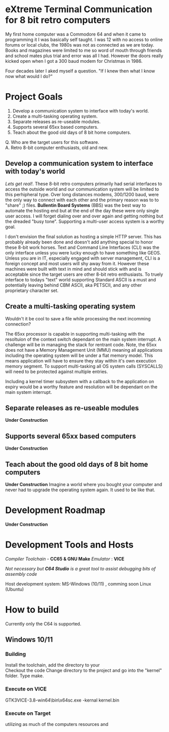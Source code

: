 # e**X**treme **T**erminal **C**ommunication for 8 bit retro computers
 
My first home computer was a Commodore 64 and when it came to programming it I was basically self taught. I was 12 with no access to online forums or local clubs, the 1980s was not as connected as we are today.  Books and magazines were limited to me so word of mouth through friends and school mates plus trial and error was all I had. However the doors really kicked open when I got a 300 baud modem for Christmas in 1986.   

Four decades later I aked myself a question. "If I knew then what I know now what would I do?"

# Project Goals

1. Develop a communication system to interface with today's world.
2. Create a multi-tasking operating system.
3. Separate releases as re-useable modules.
4. Supports several 65xx based computers.
5. Teach about the good old days of 8 bit home computers.                 

Q. Who are the target users for this software.   
A. Retro 8-bit computer enthusiasts, old and new.   

## Develop a communication system to interface with today's world
 
*Lets get real!*. These 8-bit retro computers primarily had serial interfaces to access the outside world and our communication system will be limited to this perhipheral type. Over long distances modems, 300/1200 baud, were the only way to connect with each other and the primary reason was to to "share" ;) files. **Bullentin Board Systems** (BBS) was the best way to automate the hosting end but at the end of the day these were only single user access. I will forget dialing over and over again and getting nothing but the dreaded "busy tone". Supporting a multi-user access system is a worthy goal.  

I don't envision the final solution as hosting a simple HTTP server. This has probably already been done and doesn't add anything special to honor these 8-bit work horses. Text and Command Line Interfaces (CLI) was the only interface unless you were lucky enough to have something like GEOS. Unless you are in IT, especially engaged with server management, CLI is a foreign concept and most users will shy away from it. However these machines were built with text in mind and should stick with and is acceptable since the target users are other 8-bit retro enthusiasts. To truely interface to todays "text" world supporting Standard ASCII is a must and potentially leaving behind CBM ASCII, aka PETSCII, and any other proprietary character set.

## Create a multi-tasking operating system

Wouldn't it be cool to save a file while processing the next incomming connection?

The 65xx processor is capable in supporting multi-tasking with the resoltuion of the context switch dependant on the main system interrupt. A challenge will be in managing the stack for rentrant code. Note, the 65xx does not have a Memory Management Unit (MMU) meaning all applications including the operating system will be under a flat memory model. This means application will have to ensure they stay within it's own execution memory segment.  To support multi-tasking all OS system calls (SYSCALLS) will need to be protected against multiple entries.       

Including a kernel timer subsystem with a callback to the application on expiry would be a worthy feature and resolution will be dependant on the main system interrupt.    

## Separate releases as re-useable modules
**Under Construction**

## Supports several 65xx based computers
**Under Construction**

## Teach about the good old days of 8 bit home computers
**Under Construction**
Imagine a world where you bought your computer and never had to upgrade the operating system again. It used to be like that. 

# Development Roadmap
**Under Construction**

# Development Tools and Hosts

*Compiler Toolchain* - **CC65 & GNU Make**
*Emulator* : **VICE**

*Not necessary but ***C64 Studio*** is a great tool to assist debugging bits of assembly code*  

Host development system: MS-Windows (10/11) , comming soon Linux (Ubuntu)  

# How to build

Currently only the C64 is supported. 

## Windows 10/11

### Building
Install the toolchain, add the directory to your   
Checkout the code
Change directory to the project and go into the "kernel" folder.
Type make. 

### Execute on VICE 
GTK3VICE-3.8-win64\bin\x64sc.exe -kernal kernel.bin

### Execute on Target


utilizing as much of the computers resources and
